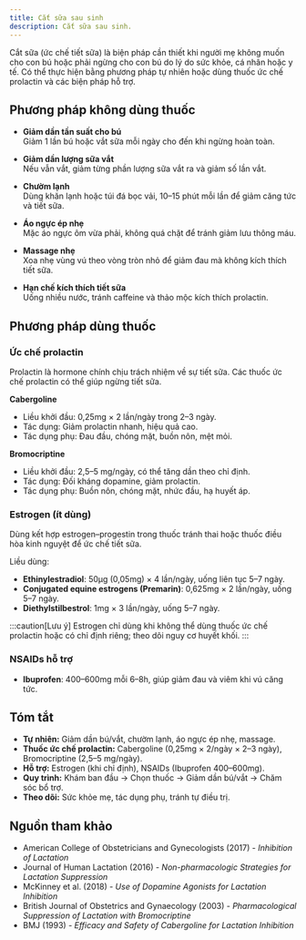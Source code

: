 ```yaml
---
title: Cắt sữa sau sinh
description: Cắt sữa sau sinh.
---
```


Cắt sữa (ức chế tiết sữa) là biện pháp cần thiết khi người mẹ không muốn cho con bú hoặc phải ngừng cho con bú do lý do sức khỏe, cá nhân hoặc y tế. Có thể thực hiện bằng phương pháp tự nhiên hoặc dùng thuốc ức chế prolactin và các biện pháp hỗ trợ.

## Phương pháp không dùng thuốc

- **Giảm dần tần suất cho bú**  
  Giảm 1 lần bú hoặc vắt sữa mỗi ngày cho đến khi ngừng hoàn toàn.

- **Giảm dần lượng sữa vắt**  
  Nếu vẫn vắt, giảm từng phần lượng sữa vắt ra và giảm số lần vắt.

- **Chườm lạnh**  
  Dùng khăn lạnh hoặc túi đá bọc vải, 10–15 phút mỗi lần để giảm căng tức và tiết sữa.

- **Áo ngực ép nhẹ**  
  Mặc áo ngực ôm vừa phải, không quá chặt để tránh giảm lưu thông máu.

- **Massage nhẹ**  
  Xoa nhẹ vùng vú theo vòng tròn nhỏ để giảm đau mà không kích thích tiết sữa.

- **Hạn chế kích thích tiết sữa**  
  Uống nhiều nước, tránh caffeine và thảo mộc kích thích prolactin.

## Phương pháp dùng thuốc

### Ức chế prolactin

Prolactin là hormone chính chịu trách nhiệm về sự tiết sữa. Các thuốc ức chế prolactin có thể giúp ngừng tiết sữa.

**Cabergoline**

- Liều khởi đầu: 0,25mg × 2 lần/ngày trong 2–3 ngày.
- Tác dụng: Giảm prolactin nhanh, hiệu quả cao.
- Tác dụng phụ: Đau đầu, chóng mặt, buồn nôn, mệt mỏi.

**Bromocriptine**

- Liều khởi đầu: 2,5–5 mg/ngày, có thể tăng dần theo chỉ định.
- Tác dụng: Đối kháng dopamine, giảm prolactin.
- Tác dụng phụ: Buồn nôn, chóng mặt, nhức đầu, hạ huyết áp.

### Estrogen (ít dùng)

Dùng kết hợp estrogen–progestin trong thuốc tránh thai hoặc thuốc điều hòa kinh nguyệt để ức chế tiết sữa.

Liều dùng:

- **Ethinylestradiol**: 50µg (0,05mg) × 4 lần/ngày, uống liên tục 5–7 ngày.
- **Conjugated equine estrogens (Premarin)**: 0,625mg × 2 lần/ngày, uống 5–7 ngày.
- **Diethylstilbestrol**: 1mg × 3 lần/ngày, uống 5–7 ngày.

:::caution[Lưu ý]
Estrogen chỉ dùng khi không thể dùng thuốc ức chế prolactin hoặc có chỉ định riêng; theo dõi nguy cơ huyết khối.
:::

### NSAIDs hỗ trợ

- **Ibuprofen**: 400–600mg mỗi 6–8h, giúp giảm đau và viêm khi vú căng tức.

## Tóm tắt

- **Tự nhiên:** Giảm dần bú/vắt, chườm lạnh, áo ngực ép nhẹ, massage.
- **Thuốc ức chế prolactin:** Cabergoline (0,25mg × 2/ngày × 2–3 ngày), Bromocriptine (2,5–5 mg/ngày).
- **Hỗ trợ:** Estrogen (khi chỉ định), NSAIDs (Ibuprofen 400–600mg).
- **Quy trình:** Khám ban đầu → Chọn thuốc → Giảm dần bú/vắt → Chăm sóc bổ trợ.
- **Theo dõi:** Sức khỏe mẹ, tác dụng phụ, tránh tự điều trị.

## Nguồn tham khảo

- American College of Obstetricians and Gynecologists (2017) - _Inhibition of Lactation_
- Journal of Human Lactation (2016) - _Non-pharmacologic Strategies for Lactation Suppression_
- McKinney et al. (2018) - _Use of Dopamine Agonists for Lactation Inhibition_
- British Journal of Obstetrics and Gynaecology (2003) - _Pharmacological Suppression of Lactation with Bromocriptine_
- BMJ (1993) - _Efficacy and Safety of Cabergoline for Lactation Inhibition_
